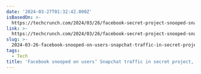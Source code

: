 ```yaml
---
date: '2024-03-27T01:32:42.000Z'
isBasedOn: >-
  https://techcrunch.com/2024/03/26/facebook-secret-project-snooped-snapchat-user-traffic/
link: >-
  https://techcrunch.com/2024/03/26/facebook-secret-project-snooped-snapchat-user-traffic/
slug: >-
  2024-03-26-facebook-snooped-on-users-snapchat-traffic-in-secret-project-documents-re
tags:
  - Tech
title: 'Facebook snooped on users’ Snapchat traffic in secret project, documents re'
---
```


